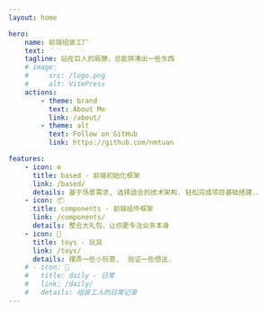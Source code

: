 ```yaml
---
layout: home

hero:
    name: 前端组装工厂
    text: ﹉﹉
    tagline: 站在巨人的肩膀，总能拼凑出一些东西
    # image:
    #     src: /logo.png
    #     alt: VitePress
    actions:
        - theme: brand
          text: About Me
          link: /about/
        - theme: alt
          text: Follow on GitHub
          link: https://github.com/nmtuan

features:
    - icon: ⚙️
      title: based - 前端初始化框架
      link: /based/
      details: 基于场景需求, 选择适合的技术架构. 轻松完成项目基础搭建.、
    - icon: 📦
      title: components - 前端组件框架
      link: /components/
      details: 整合大礼包，让你更专注业务本身
    - icon: 🎲
      title: toys - 玩具
      link: /toys/
      details: 摆弄一些小玩意,  验证一些想法.
    # - icon: 📝
    #   title: daily - 日常
    #   link: /daily/
    #   details: 组装工人的日常记录
---
```

